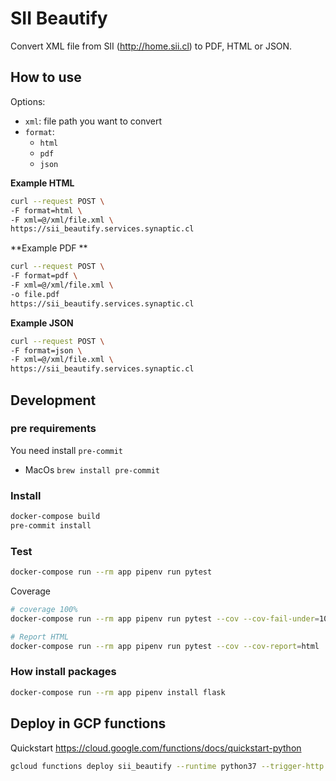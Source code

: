 # SII Beautify

Convert XML file from SII (http://home.sii.cl) to PDF, HTML or JSON.

## How to use

Options:

* `xml`: file path you want to convert
* `format`:
  * `html`
  * `pdf`
  * `json`

**Example HTML**

```bash
curl --request POST \
-F format=html \
-F xml=@/xml/file.xml \
https://sii_beautify.services.synaptic.cl
```



**Example PDF **

```bash
curl --request POST \
-F format=pdf \
-F xml=@/xml/file.xml \
-o file.pdf
https://sii_beautify.services.synaptic.cl
```



**Example JSON**

```bash
curl --request POST \
-F format=json \
-F xml=@/xml/file.xml \
https://sii_beautify.services.synaptic.cl
```



## Development

### pre requirements

You need install `pre-commit`

* MacOs `brew install pre-commit`

### Install

```bash
docker-compose build
pre-commit install
```



### Test

```bash
docker-compose run --rm app pipenv run pytest
```

Coverage

```bash
# coverage 100%
docker-compose run --rm app pipenv run pytest --cov --cov-fail-under=100

# Report HTML
docker-compose run --rm app pipenv run pytest --cov --cov-report=html
```



### How install packages

```bash
docker-compose run --rm app pipenv install flask
```



## Deploy in GCP functions

Quickstart https://cloud.google.com/functions/docs/quickstart-python



```bash
gcloud functions deploy sii_beautify --runtime python37 --trigger-http --memory 128MB
```

